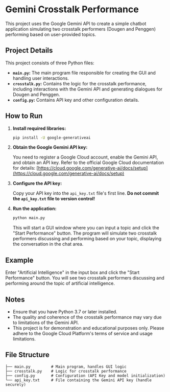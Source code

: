 # Gemini Crosstalk Performance

This project uses the Google Gemini API to create a simple chatbot application simulating two crosstalk performers (Dougen and Penggen) performing based on user-provided topics.

## Project Details

This project consists of three Python files:

- **`main.py`:** The main program file responsible for creating the GUI and handling user interactions.
- **`crosstalk.py`:** Contains the logic for the crosstalk performance, including interactions with the Gemini API and generating dialogues for Dougen and Penggen.
- **`config.py`:** Contains API key and other configuration details.

## How to Run

1. **Install required libraries:**

    ```bash
    pip install -U google-generativeai 
    ```

2. **Obtain the Google Gemini API key:**

    You need to register a Google Cloud account, enable the Gemini API, and obtain an API key. Refer to the official Google Cloud documentation for details: [https://cloud.google.com/generative-ai/docs/setup](https://cloud.google.com/generative-ai/docs/setup)

3. **Configure the API key:**

    Copy your API key into the `api_key.txt` file's first line. **Do not commit the `api_key.txt` file to version control!**

4. **Run the application:**

    ```bash
    python main.py
    ```

    This will start a GUI window where you can input a topic and click the "Start Performance" button. The program will simulate two crosstalk performers discussing and performing based on your topic, displaying the conversation in the chat area.

## Example

Enter "Artificial Intelligence" in the input box and click the "Start Performance" button. You will see two crosstalk performers discussing and performing around the topic of artificial intelligence.

## Notes

- Ensure that you have Python 3.7 or later installed.
- The quality and coherence of the crosstalk performance may vary due to limitations of the Gemini API.
- This project is for demonstration and educational purposes only. Please adhere to the Google Cloud Platform's terms of service and usage limitations.

## File Structure

```plaintext
├── main.py         # Main program, handles GUI logic
├── crosstalk.py    # Logic for crosstalk performance
├── config.py       # Configuration (API Key and model initialization)
└── api_key.txt     # File containing the Gemini API key (handle securely)

